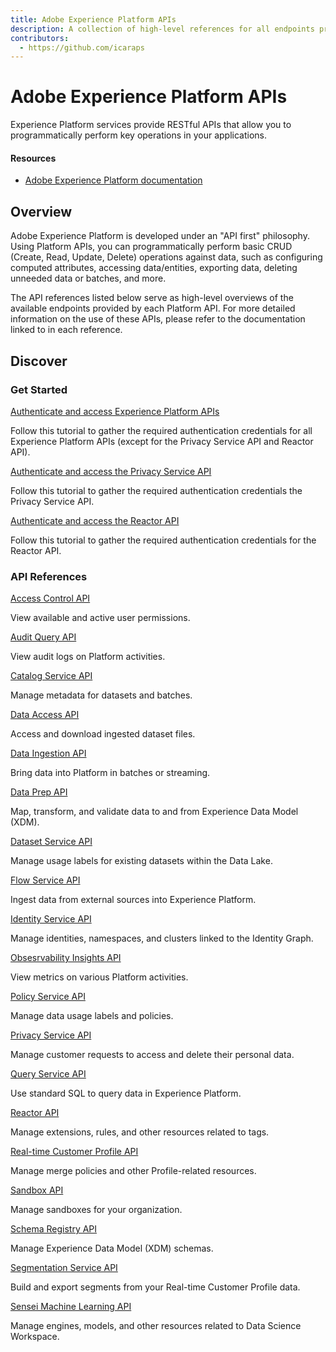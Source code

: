 ```yaml
---
title: Adobe Experience Platform APIs
description: A collection of high-level references for all endpoints provided by Adobe Experience Platform APIs.
contributors:
  - https://github.com/icaraps 
---
```


<Hero slots="heading, text"/> 

# Adobe Experience Platform APIs

Experience Platform services provide RESTful APIs that allow you to programmatically perform key operations in your applications.

<Resources slots="heading, links"/>

#### Resources

* [Adobe Experience Platform documentation](https://experienceleague.adobe.com/docs/experience-platform.html)

## Overview

Adobe Experience Platform is developed under an "API first" philosophy. Using Platform APIs, you can programmatically perform basic CRUD (Create, Read, Update, Delete) operations against data, such as configuring computed attributes, accessing data/entities, exporting data, deleting unneeded data or batches, and more. 

The API references listed below serve as high-level overviews of the available endpoints provided by each Platform API. For more detailed information on the use of these APIs, please refer to the documentation linked to in each reference.

## Discover 

<DiscoverBlock slots="heading, link, text"/>

### Get Started

[Authenticate and access Experience Platform APIs](https://experienceleague.adobe.com/docs/experience-platform/landing/platform-apis/api-authentication.html)
    
Follow this tutorial to gather the required authentication credentials for all Experience Platform APIs (except for the Privacy Service API and Reactor API).

<DiscoverBlock slots="link, text"/>

[Authenticate and access the Privacy Service API](https://experienceleague.adobe.com/docs/experience-platform/privacy/api/getting-started.html)
    
Follow this tutorial to gather the required authentication credentials the Privacy Service API.

<DiscoverBlock slots="link, text"/>

[Authenticate and access the Reactor API](https://experienceleague.adobe.com/docs/experience-platform/tags/api/getting-started.html)
    
Follow this tutorial to gather the required authentication credentials for the Reactor API.

<DiscoverBlock slots="heading, link, text"/>

### API References

[Access Control API](api/access-control.md) 

View available and active user permissions.

<DiscoverBlock slots="link, text"/>

[Audit Query API](api/audit-query.md) 

View audit logs on Platform activities.

<DiscoverBlock slots="link, text"/>

[Catalog Service API](api/catalog.md) 

Manage metadata for datasets and batches.

<DiscoverBlock slots="link, text"/>

[Data Access API](api/data-access.md) 

Access and download ingested dataset files.

<DiscoverBlock slots="link, text"/>

[Data Ingestion API](api/data-ingestion.md) 

Bring data into Platform in batches or streaming.

<DiscoverBlock slots="link, text"/>

[Data Prep API](api/data-prep.md) 

Map, transform, and validate data to and from Experience Data Model (XDM).

<DiscoverBlock slots="link, text"/>

[Dataset Service API](api/dataset-service.md) 

Manage usage labels for existing datasets within the Data Lake.

<DiscoverBlock slots="link, text"/>

[Flow Service API](api/flow-service.md) 

Ingest data from external sources into Experience Platform.

<DiscoverBlock slots="link, text"/>

[Identity Service API](api/identity-service.md) 

Manage identities, namespaces, and clusters linked to the Identity Graph.

<DiscoverBlock slots="link, text"/>

[Obsesrvability Insights API](api/observability-insights.md) 

View metrics on various Platform activities.

<DiscoverBlock slots="link, text"/>

[Policy Service API](api/policy-service.md) 

Manage data usage labels and policies.

<DiscoverBlock slots="link, text"/>

[Privacy Service API](api/privacy-service.md) 

Manage customer requests to access and delete their personal data.

<DiscoverBlock slots="link, text"/>

[Query Service API](api/query-service.md) 

Use standard SQL to query data in Experience Platform.

<DiscoverBlock slots="link, text"/>

[Reactor API](api/reactor.md) 

Manage extensions, rules, and other resources related to tags.

<DiscoverBlock slots="link, text"/>

[Real-time Customer Profile API](api/profile.md) 

Manage merge policies and other Profile-related resources.

<DiscoverBlock slots="link, text"/>

[Sandbox API](api/sandbox.md) 

Manage sandboxes for your organization.

<DiscoverBlock slots="link, text"/>

[Schema Registry API](api/schema-registry.md) 

Manage Experience Data Model (XDM) schemas.

<DiscoverBlock slots="link, text"/>

[Segmentation Service API](api/segmentation-service.md) 

Build and export segments from your Real-time Customer Profile data.

<DiscoverBlock slots="link, text"/>

[Sensei Machine Learning API](api/sensei-machine-learning.md) 

Manage engines, models, and other resources related to Data Science Workspace.
